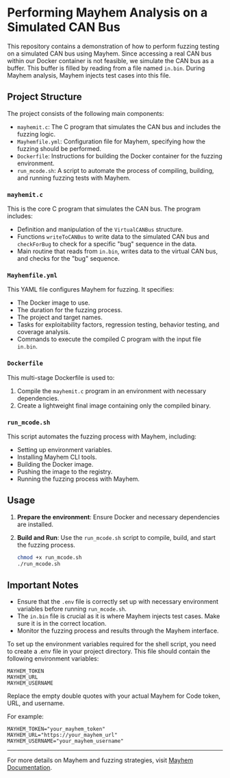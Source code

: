 # Performing Mayhem Analysis on a Simulated CAN Bus   

This repository contains a demonstration of how to perform fuzzing testing on a simulated CAN bus using Mayhem. Since accessing a real CAN bus within our Docker container is not feasible, we simulate the CAN bus as a buffer. This buffer is filled by reading from a file named `in.bin`. During Mayhem analysis, Mayhem injects test cases into this file.

## Project Structure

The project consists of the following main components:

- `mayhemit.c`: The C program that simulates the CAN bus and includes the fuzzing logic.
- `Mayhemfile.yml`: Configuration file for Mayhem, specifying how the fuzzing should be performed.
- `Dockerfile`: Instructions for building the Docker container for the fuzzing environment.
- `run_mcode.sh`: A script to automate the process of compiling, building, and running fuzzing tests with Mayhem.

### `mayhemit.c`

This is the core C program that simulates the CAN bus. The program includes:

- Definition and manipulation of the `VirtualCANBus` structure.
- Functions `writeToCANBus` to write data to the simulated CAN bus and `checkForBug` to check for a specific "bug" sequence in the data.
- Main routine that reads from `in.bin`, writes data to the virtual CAN bus, and checks for the "bug" sequence.

### `Mayhemfile.yml`

This YAML file configures Mayhem for fuzzing. It specifies:

- The Docker image to use.
- The duration for the fuzzing process.
- The project and target names.
- Tasks for exploitability factors, regression testing, behavior testing, and coverage analysis.
- Commands to execute the compiled C program with the input file `in.bin`.

### `Dockerfile`

This multi-stage Dockerfile is used to:

1. Compile the `mayhemit.c` program in an environment with necessary dependencies.
2. Create a lightweight final image containing only the compiled binary.

### `run_mcode.sh`

This script automates the fuzzing process with Mayhem, including:

- Setting up environment variables.
- Installing Mayhem CLI tools.
- Building the Docker image.
- Pushing the image to the registry.
- Running the fuzzing process with Mayhem.

## Usage

1. **Prepare the environment**: Ensure Docker and necessary dependencies are installed.
2. **Build and Run**: Use the `run_mcode.sh` script to compile, build, and start the fuzzing process.

    ```sh
    chmod +x run_mcode.sh
    ./run_mcode.sh
    ```

## Important Notes

- Ensure that the `.env` file is correctly set up with necessary environment variables before running `run_mcode.sh`.
- The `in.bin` file is crucial as it is where Mayhem injects test cases. Make sure it is in the correct location.
- Monitor the fuzzing process and results through the Mayhem interface.


To set up the environment variables required for the shell script, you need to create a .env file in your project directory. This file should contain the following environment variables:

```
MAYHEM_TOKEN
MAYHEM_URL
MAYHEM_USERNAME
```

Replace the empty double quotes with your actual Mayhem for Code token, URL, and username.

For example:

```
MAYHEM_TOKEN="your_mayhem_token"
MAYHEM_URL="https://your_mayhem_url"
MAYHEM_USERNAME="your_mayhem_username"
```


---

For more details on Mayhem and fuzzing strategies, visit [Mayhem Documentation](https://app.mayhem.security/docs/code-testing/summary/).

